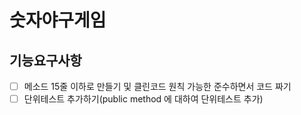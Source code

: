 # 숫자야구게임
## 기능요구사항

- [ ] 메소드 15줄 이하로 만들기 및 클린코드 원칙 가능한 준수하면서 코드 짜기
- [ ] 단위테스트 추가하기(public method 에 대하여 단위테스트 추가)